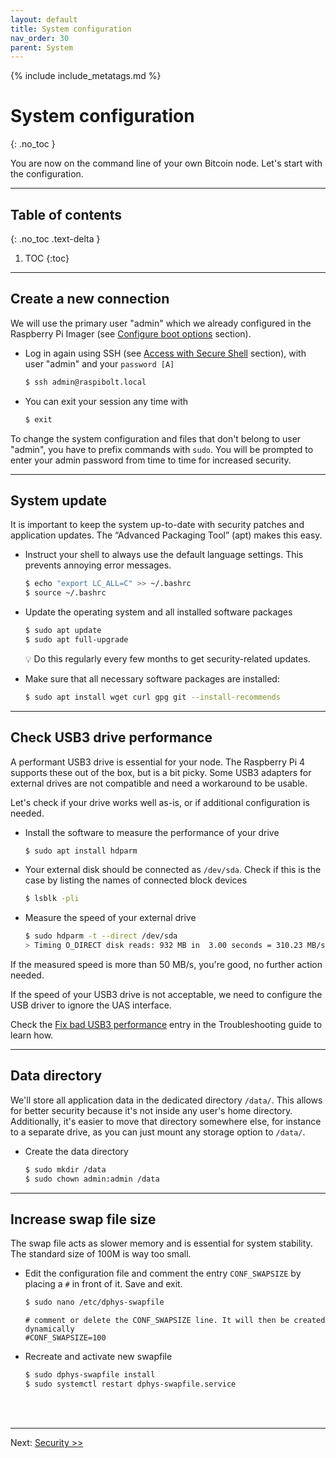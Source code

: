 ```yaml
---
layout: default
title: System configuration
nav_order: 30
parent: System
---
```

<!-- markdownlint-disable MD014 MD022 MD025 MD033 MD040 -->
{% include include_metatags.md %}

# System configuration
{: .no_toc }

You are now on the command line of your own Bitcoin node.
Let's start with the configuration.

---

## Table of contents
{: .no_toc .text-delta }

1. TOC
{:toc}

---

## Create a new connection

We will use the primary user "admin" which we already configured in the Raspberry Pi Imager (see [Configure boot options](operating-system.md#configure-boot-options) section).

* Log in again using SSH (see [Access with Secure Shell](remote-access.md#access-with-secure-shell) section), with user "admin" and your `password [A]`

  ```sh
  $ ssh admin@raspibolt.local
  ```

* You can exit your session any time with

  ```sh
  $ exit
  ```

To change the system configuration and files that don't belong to user "admin", you have to prefix commands with `sudo`.
You will be prompted to enter your admin password from time to time for increased security.

---

## System update

It is important to keep the system up-to-date with security patches and application updates.
The “Advanced Packaging Tool” (apt) makes this easy.

* Instruct your shell to always use the default language settings.
  This prevents annoying error messages.

  ```sh
  $ echo "export LC_ALL=C" >> ~/.bashrc
  $ source ~/.bashrc
  ```

* Update the operating system and all installed software packages

  ```sh
  $ sudo apt update
  $ sudo apt full-upgrade
  ```

  💡 Do this regularly every few months to get security-related updates.

* Make sure that all necessary software packages are installed:

  ```sh
  $ sudo apt install wget curl gpg git --install-recommends
  ```

---

## Check USB3 drive performance

A performant USB3 drive is essential for your node.
The Raspberry Pi 4 supports these out of the box, but is a bit picky.
Some USB3 adapters for external drives are not compatible and need a workaround to be usable.

Let's check if your drive works well as-is, or if additional configuration is needed.

* Install the software to measure the performance of your drive

  ```sh
  $ sudo apt install hdparm
  ```

* Your external disk should be connected as `/dev/sda`.
  Check if this is the case by listing the names of connected block devices

  ```sh
  $ lsblk -pli
  ```

* Measure the speed of your external drive

  ```sh
  $ sudo hdparm -t --direct /dev/sda
  > Timing O_DIRECT disk reads: 932 MB in  3.00 seconds = 310.23 MB/sec
  ```

If the measured speed is more than 50 MB/s, you're good, no further action needed.

If the speed of your USB3 drive is not acceptable, we need to configure the USB driver to ignore the UAS interface.

Check the [Fix bad USB3 performance](../troubleshooting.md#fix-bad-usb3-performance) entry in the Troubleshooting guide to learn how.

---

## Data directory

We'll store all application data in the dedicated directory `/data/`.
This allows for better security because it's not inside any user's home directory.
Additionally, it's easier to move that directory somewhere else, for instance to a separate drive, as you can just mount any storage option to `/data/`.

* Create the data directory

  ```sh
  $ sudo mkdir /data
  $ sudo chown admin:admin /data
  ```

---

## Increase swap file size

The swap file acts as slower memory and is essential for system stability.
The standard size of 100M is way too small.

* Edit the configuration file and comment the entry `CONF_SWAPSIZE` by placing a `#` in front of it.
  Save and exit.

  ```sh
  $ sudo nano /etc/dphys-swapfile
  ```

  ```
  # comment or delete the CONF_SWAPSIZE line. It will then be created dynamically
  #CONF_SWAPSIZE=100
  ```

* Recreate and activate new swapfile

  ```sh
  $ sudo dphys-swapfile install
  $ sudo systemctl restart dphys-swapfile.service
  ```

<br /><br />

---

Next: [Security >>](security.md)
